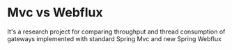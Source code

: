 # Mvc vs Webflux

It's a research project for comparing throughput and thread consumption of gateways 
implemented with standard Spring Mvc and new Spring Webflux 
